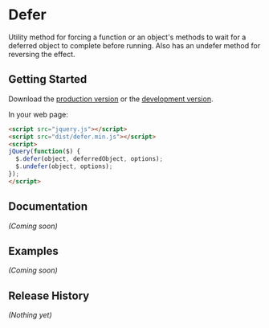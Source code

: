 # Defer

Utility method for forcing a function or an object's methods to wait for a deferred object to complete before running. Also has an undefer method for reversing the effect.

## Getting Started
Download the [production version][min] or the [development version][max].

[min]: https://raw.github.com/wheresrhys/jquery.deferize/master/dist/jquery.defer.min.js
[max]: https://raw.github.com/wheresrhys/jquery.deferize/master/dist/jquery.defer.js

In your web page:

```html
<script src="jquery.js"></script>
<script src="dist/defer.min.js"></script>
<script>
jQuery(function($) {
  $.defer(object, deferredObject, options);
  $.undefer(object, options);
});
</script>
```

## Documentation
_(Coming soon)_

## Examples
_(Coming soon)_

## Release History
_(Nothing yet)_
